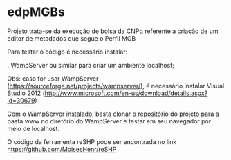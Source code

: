 # edpMGBs
Projeto trata-se da execução de bolsa da CNPq referente a criação de um editor de metadados que segue o Perfil MGB

Para testar o código é necessário instalar:

. WampServer ou similar para criar um ambiente localhost;

Obs: caso for usar WampServer (https://sourceforge.net/projects/wampserver/), é necessário instalar Visual Studio 2012 (http://www.microsoft.com/en-us/download/details.aspx?id=30679)

Com o WampServer instalado, basta clonar o repositório do projeto para a pasta www no diretório do WampServer e testar em seu navegador por meio de localhost.

O código da ferramenta reSHP pode ser encontrada no link https://github.com/MoisesHenr/reSHP
